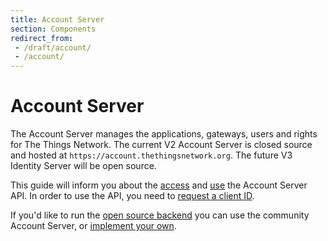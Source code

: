 ```yaml
---
title: Account Server
section: Components
redirect_from:
 - /draft/account/
 - /account/
---
```


# Account Server

The Account Server manages the applications, gateways, users and rights for The Things Network. The current V2 Account Server is closed source and hosted at `https://account.thethingsnetwork.org`. The future V3 Identity Server will be open source.

This guide will inform you about the [access](./authentication.md) and [use](./api.md) the Account Server API. In order to use the API, you need to [request a client ID](./clientid.md).

If you'd like to run the [open source backend](https://github.com/thethingsnetwork/ttn) you can use the community Account Server, or [implement your own](./implement.md).
